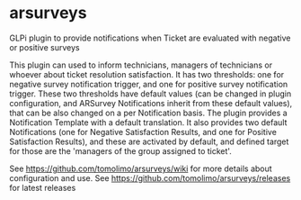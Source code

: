 # arsurveys
GLPi plugin to provide notifications when Ticket are evaluated with negative or positive surveys

This plugin can used to inform technicians, managers of technicians or whoever about ticket resolution satisfaction. It has two thresholds: one for negative survey notification trigger, and one for positive survey notification trigger. These two thresholds have default values (can be changed in plugin configuration, and ARSurvey Notifications inherit from these default values), that can be also changed on a per Notification basis. The plugin provides a Notification Template with a default translation. It also provides two default Notifications (one for Negative Satisfaction Results, and one for Positive Satisfaction Results), and these are activated by default, and defined target for those are the 'managers of the group assigned to ticket'.

See https://github.com/tomolimo/arsurveys/wiki for more details about configuration and use.
See https://github.com/tomolimo/arsurveys/releases for latest releases

